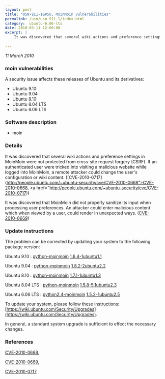 ```yaml
---
layout: post
title: "USN-911-1&#58; MoinMoin vulnerabilities"
permalink: /usn/usn-911-1/index.html
category:  ubuntu-6.06-lts
date: 2010-03-11 12:00:00
excerpt: |
    It was discovered that several wiki actions and preference settings in MoinMoin were not protected from cross-site request forgery (CSRF). If an authenticated user were tricked into visiting a malicious website while logged into MoinMoin, a remote attacker could change the user&#39;s configuration or wiki content. ([CVE-2010-0717](http://people.ubuntu.com/~ubuntu-security/cve/CVE-2010-0668">CVE-2010-0668</a>, <a href="http://people.ubuntu.com/~ubuntu-security/cve/CVE-2010-0717))
    
--- 
```

 
 

*11 March 2010*

### moin vulnerabilities

A security issue affects these releases of Ubuntu and its derivatives:

* Ubuntu 9.10
* Ubuntu 9.04
* Ubuntu 8.10
* Ubuntu 8.04 LTS
* Ubuntu 6.06 LTS

### Software description

* moin 

### Details

It was discovered that several wiki actions and preference settings in MoinMoin were not protected from cross-site request forgery (CSRF). If an authenticated user were tricked into visiting a malicious website while logged into MoinMoin, a remote attacker could change the user&#39;s configuration or wiki content. ([CVE-2010-0717](http://people.ubuntu.com/~ubuntu-security/cve/CVE-2010-0668">CVE-2010-0668</a>, <a href="http://people.ubuntu.com/~ubuntu-security/cve/CVE-2010-0717))

It was discovered that MoinMoin did not properly sanitize its input when processing user preferences. An attacker could enter malicious content which when viewed by a user, could render in unexpected ways. ([CVE-2010-0669](http://people.ubuntu.com/~ubuntu-security/cve/CVE-2010-0669)) 

### Update instructions

The problem can be corrected by updating your system to the following package version:

Ubuntu 9.10
 : [python-moinmoin](https://launchpad.net/ubuntu/+source/moin) <span> [1.8.4-1ubuntu1.1](https://launchpad.net/ubuntu/+source/moin/1.8.4-1ubuntu1.1) </span> 

Ubuntu 9.04
 : [python-moinmoin](https://launchpad.net/ubuntu/+source/moin) <span> [1.8.2-2ubuntu2.2](https://launchpad.net/ubuntu/+source/moin/1.8.2-2ubuntu2.2) </span> 

Ubuntu 8.10
 : [python-moinmoin](https://launchpad.net/ubuntu/+source/moin) <span> [1.7.1-1ubuntu1.3](https://launchpad.net/ubuntu/+source/moin/1.7.1-1ubuntu1.3) </span> 

Ubuntu 8.04 LTS
 : [python-moinmoin](https://launchpad.net/ubuntu/+source/moin) <span> [1.5.8-5.1ubuntu2.3](https://launchpad.net/ubuntu/+source/moin/1.5.8-5.1ubuntu2.3) </span> 

Ubuntu 6.06 LTS
 : [python2.4-moinmoin](https://launchpad.net/ubuntu/+source/moin) <span> [1.5.2-1ubuntu2.5](https://launchpad.net/ubuntu/+source/moin/1.5.2-1ubuntu2.5) </span> 

To update your system, please follow these instructions: [https://wiki.ubuntu.com/Security/Upgrades](https://wiki.ubuntu.com/Security/Upgrades).

In general, a standard system upgrade is sufficient to effect the necessary changes. 

### References

 
 [CVE-2010-0668](http://people.ubuntu.com/~ubuntu-security/cve/CVE-2010-0668), 

 [CVE-2010-0669](http://people.ubuntu.com/~ubuntu-security/cve/CVE-2010-0669), 

 [CVE-2010-0717](http://people.ubuntu.com/~ubuntu-security/cve/CVE-2010-0717)
 

